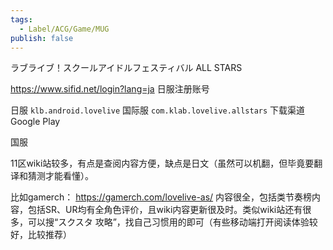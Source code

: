 ```yaml
---
tags:
  - Label/ACG/Game/MUG
publish: false
---
```


ラブライブ！スクールアイドルフェスティバル ALL STARS

https://www.sifid.net/login?lang=ja
日服注册账号

日服 `klb.android.lovelive`
国际服 `com.klab.lovelive.allstars`
下载渠道 Google Play

国服 



11区wiki站较多，有点是查阅内容方便，缺点是日文（虽然可以机翻，但毕竟要翻译和猜测才能看懂）。

比如gamerch：
https://gamerch.com/lovelive-as/
内容很全，包括类节奏榜内容，包括SR、UR均有全角色评价，且wiki内容更新很及时。类似wiki站还有很多，可以搜“スクスタ 攻略”，找自己习惯用的即可（有些移动端打开阅读体验较好，比较推荐）

